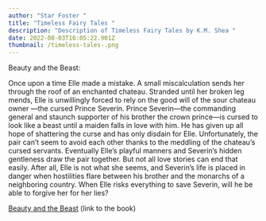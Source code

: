 ```yaml
---
author: "Star Foster "
title: "Timeless Fairy Tales "
description: "Description of Timeless Fairy Tales by K.M. Shea "
date: 2022-08-03T16:05:22.901Z
thumbnail: /timeless-tales-.png
---
```

Beauty and the Beast:

Once upon a time Elle made a mistake. A small miscalculation sends her through the roof of an enchanted chateau. Stranded until her broken leg mends, Elle is unwillingly forced to rely on the good will of the sour chateau owner —the cursed Prince Severin. Prince Severin—the commanding general and staunch supporter of his brother the crown prince—is cursed to look like a beast until a maiden falls in love with him. He has given up all hope of shattering the curse and has only disdain for Elle. Unfortunately, the pair can’t seem to avoid each other thanks to the meddling of the chateau’s cursed servants. Eventually Elle’s playful manners and Severin’s hidden gentleness draw the pair together. But not all love stories can end that easily. After all, Elle is not what she seems, and Severin’s life is placed in danger when hostilities flare between his brother and the monarchs of a neighboring country. When Elle risks everything to save Severin, will he be able to forgive her for her lies?

[Beauty and the Beast](https://www.goodreads.com/book/show/34115450-beauty-and-the-beast) (link to the book)